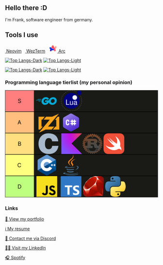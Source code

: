 ## Hello there :D

I'm Frank, software engineer from germany.

## Tools I use

<a href="https://neovim.io/" target="_blank"><img style="height: 2em" alt="" src="https://raw.githubusercontent.com/tsukinoko-kun/tsukinoko-kun/master/img/neovim.svg" /> Neovim</a>&nbsp;&nbsp;
<a href="https://wezfurlong.org/wezterm/" target="_blank"><img style="height: 2em" alt="" src="https://raw.githubusercontent.com/tsukinoko-kun/tsukinoko-kun/master/img/wezterm.svg" /> WezTerm</a>&nbsp;&nbsp;
<a href="https://arc.net/" target="_blank"><img style="height: 2em" alt="" src="https://raw.githubusercontent.com/tsukinoko-kun/tsukinoko-kun/master/img/arc.svg" /> Arc</a>

[![Top Langs-Dark](https://github-readme-stats-green-phi-85.vercel.app/api/top-langs/?username=tsukinoko-kun&layout=compact&theme=github_dark&count_private=true&hide_border=true&exclude_repo=piantor42-colemak-de#gh-dark-mode-only)](https://github.com/anuraghazra/github-readme-stats#gh-dark-mode-only)
[![Top Langs-Light](https://github-readme-stats-green-phi-85.vercel.app/api/top-langs/?username=tsukinoko-kun&layout=compact&theme=default&count_private=true&hide_border=true&exclude_repo=piantor42-colemak-de#gh-light-mode-only)](https://github.com/anuraghazra/github-readme-stats#gh-light-mode-only)

[![Top Langs-Dark](https://github-readme-stats-green-phi-85.vercel.app/api/wakatime/?username=tsukinoko_kun&layout=compact&theme=github_dark&count_private=true&hide_border=true&exclude_repo=piantor42-colemak-de#gh-dark-mode-only)](https://github.com/anuraghazra/github-readme-stats#gh-dark-mode-only)
[![Top Langs-Light](https://github-readme-stats-green-phi-85.vercel.app/api/wakatime/?username=tsukinoko_kun&layout=compact&theme=default&count_private=true&hide_border=true&exclude_repo=piantor42-colemak-de#gh-light-mode-only)](https://github.com/anuraghazra/github-readme-stats#gh-light-mode-only)

### Programming language tierlist (my personal opinion)

![](https://raw.githubusercontent.com/tsukinoko-kun/tsukinoko-kun/refs/heads/master/img/tierlist.svg)

### Links

[👀 View my portfolio](https://frankmayer.dev/)

[ℹ️ My resume](https://frankmayer.dev/resume/)

[💬 Contact me via Discord](https://discordapp.com/users/383628783187394561)

[👨‍💻 Visit my LinkedIn](https://linkedin.com/in/frank-mayer-de)

[🎧 Spotify](https://open.spotify.com/user/u73d67nen42ugnzo2zucxqotd?si=9f0df48fb51c42f5)
